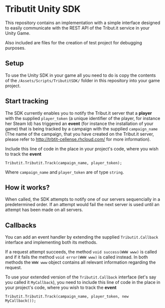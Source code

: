 # Tributit Unity SDK

This repository contains an implementation with a simple interface designed to easily communicate with the REST API of the Tribut.it service in your Unity Game.

Also included are files for the creation of test project for debugging purposes.

## Setup

To use the Unity SDK in your game all you need to do is copy the contents of the `/Assets/Scripts/TributitSDK/` folder in this repository into your game project.

## Start tracking

The SDK currently enables you to notify the Tribut.it server that a **player** with the supplied `player_token` (a unique identifier of the player, for instance her Steam Id) has triggered an **event** (for instance the installation of your game) that is being tracked by a campaign with the supplied `campaign_name` (The name of the campaign, that you have created on the Tribut.it server, please refer to <http://trbtit-cellense.rhcloud.com/> for more information).

Include this line of code in the place in your project's code, where you wish to track the **event**

```
Tributit.Tributit.Track(campaign_name, player_token);
```

Where `campaign_name` and `player_token` are of type `string`.

## How it works?

When called, the SDK attempts to notify one of our servers sequencially in a predetermined order. If an attempt would fail the next server is used until an attempt has been made on all servers.

## Callbacks

You can add an event handler by extending the supplied `Tributit.Callback` interface and implementing both its methods.

If a request attempt succeeds, the method `void success(WWW www)` is called and if it fails the method `void error(WWW www)` is called instead. In both methods the `WWW www` object contains all relevant information regarding the request.

To use your extended version of the `Tributit.Callback` interface (let's say you called it `MyCallback`), you need to include this line of code in the place in your project's code, where you wish to track the **event**

```
Tributit.Tributit.Track(campaign_name, player_token, new MyCallback());
```

